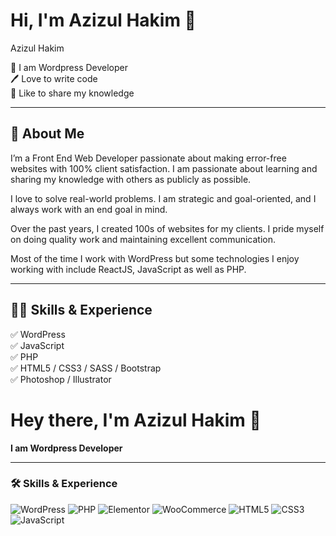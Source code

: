 # Hi, I'm Azizul Hakim 👋  
Azizul Hakim 

👑 I am Wordpress Developer  
🖊️ Love to write code  
🎤 Like to share my knowledge  
 

---

## 🚀 About Me

I’m a Front End Web Developer passionate about making error-free websites with 100% client satisfaction. I am passionate about learning and sharing my knowledge with others as publicly as possible.  

I love to solve real-world problems. I am strategic and goal-oriented, and I always work with an end goal in mind.  

Over the past years, I created 100s of websites for my clients. I pride myself on doing quality work and maintaining excellent communication.  

Most of the time I work with WordPress but some technologies I enjoy working with include ReactJS, JavaScript as well as PHP.

---

## 👨‍💻 Skills & Experience

✅ WordPress  
✅ JavaScript  
✅ PHP  
✅ HTML5 / CSS3 / SASS / Bootstrap  
✅ Photoshop / Illustrator  


# Hey there, I'm Azizul Hakim 👋

**I am Wordpress Developer**

---

### 🛠 Skills & Experience

![WordPress](https://img.shields.io/badge/-WordPress-21759B?logo=wordpress&logoColor=white)
![PHP](https://img.shields.io/badge/-PHP-777BB4?logo=php&logoColor=white)
![Elementor](https://img.shields.io/badge/-Elementor-92003B?logo=elementor&logoColor=white)
![WooCommerce](https://img.shields.io/badge/-WooCommerce-96588A?logo=woocommerce&logoColor=white)
![HTML5](https://img.shields.io/badge/-HTML5-E34F26?logo=html5&logoColor=white)
![CSS3](https://img.shields.io/badge/-CSS3-1572B6?logo=css3&logoColor=white)
![JavaScript](https://img.shields.io/badge/-JavaScript-F7DF1E?logo=javascript&logoColor=black)

